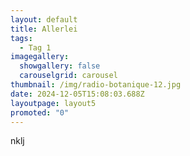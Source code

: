 ```yaml
---
layout: default
title: Allerlei
tags:
  - Tag 1
imagegallery:
  showgallery: false
  carouselgrid: carousel
thumbnail: /img/radio-botanique-12.jpg
date: 2024-12-05T15:08:03.688Z
layoutpage: layout5
promoted: "0"
---
```

n﻿klj